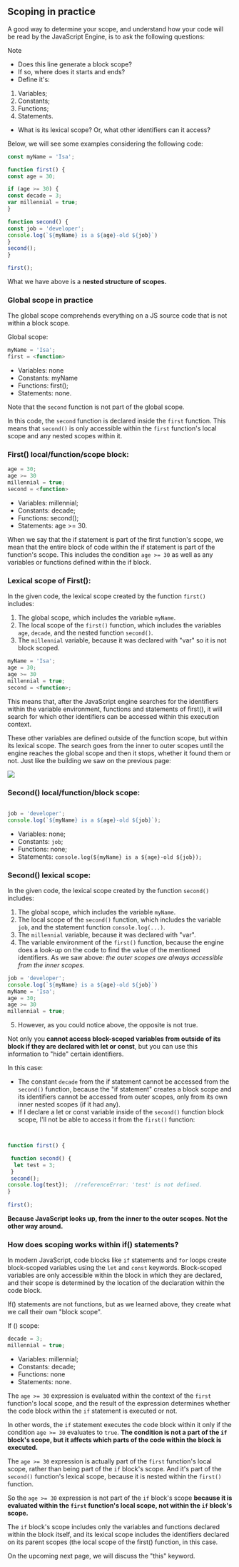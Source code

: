 ## Scoping in practice

A good way to determine your scope, and understand how your code will be read by the JavaScript Engine, is to ask the following questions:

> [!NOTE]
> - Does this line generate a block scope?
> - If so, where does it starts and ends?
> - Define it's:
> 1. Variables;
> 2. Constants; 
> 3. Functions;
> 4. Statements. 
> - What is its lexical scope? Or, what other identifiers can it access?


Below, we will see some examples considering the following code:

``` js
const myName = 'Isa'; 

function first() {
const age = 30;

if (age >= 30) {
const decade = 3;
var millennial = true;
}

function second() {
const job = 'developer';
console.log(`${myName} is a ${age}-old ${job}`)
}
second();
}

first();
```

What we have above is a **nested structure of scopes.**

### Global scope in practice
The global scope comprehends everything on a JS source code that is not within a block scope.

Global scope: 
``` js
myName = 'Isa';
first = <function>
```

- Variables: none
- Constants: myName
- Functions: first();
- Statements: none.

Note that the `second` function is not part of the global scope.

In this code, the `second` function is declared inside the `first` function. This means that `second()` is only accessible within the `first` function's local scope and any nested scopes within it.


### First() local/function/scope block:
``` js
age = 30;
age >= 30
millennial = true;
second = <function>
```

- Variables: millennial;
- Constants: decade;
- Functions: second();
- Statements: age >= 30.

When we say that the if statement is part of the first function's scope, we mean that the entire block of code within the if statement is part of the function's scope. This includes the condition `age >= 30` as well as any variables or functions defined within the if block.

### Lexical scope of First():

In the given code, the lexical scope created by the function `first()` includes:

1.  The global scope, which includes the variable `myName`.
2.  The local scope of the `first()` function, which includes the variables `age`, `decade`, and the nested function `second()`.
3. The `millennial` variable, because it was declared with "var" so it is not block scoped.

``` js
myName = 'Isa'; 
age = 30;
age >= 30
millennial = true;
second = <function>;
```

This means that, after the JavaScript engine searches for the identifiers within the variable environment, functions and statements of first(), it will search for which other identifiers can be accessed within this execution context.

These other variables are defined outside of the function scope, but within its lexical scope. The search goes from the inner to outer scopes until the engine reaches the global scope and then it stops, whether it found them or not. Just like the building we saw on the previous page:

![](https://github.com/isamog2/JavaScriptEngine/blob/main/Images/Pasted%20image%2020230406121730.png)

### Second() local/function/block scope:
``` js

job = 'developer';
console.log(`${myName} is a ${age}-old ${job}`);
```

- Variables: none;
- Constants: `job`;
- Functions: none;
- Statements: `console.log(${myName} is a ${age}-old ${job});`

### Second() lexical scope:

In the given code, the lexical scope created by the function `second()` includes:

1.  The global scope, which includes the variable `myName`.
2.  The local scope of the `second()` function, which includes the variable `job`, and the statement function `console.log(...)`.
3. The `millennial` variable, because it was declared with "var".
4.  The variable environment of the `first()` function, because the engine does a look-up on the code to find the value of the mentioned identifiers. As we saw above: *the outer scopes are always accessible from the inner scopes.*

``` js
job = 'developer';
console.log(`${myName} is a ${age}-old ${job}`)
myName = 'Isa';
age = 30;
age >= 30
millennial = true;
 ```
5. However, as you could notice above, the opposite is not true.

Not only you **cannot access block-scoped variables from outside of its block if they are declared with let or const**, but you can use this information to "hide" certain identifiers.

In this case:
- The constant `decade` from the if statement cannot be accessed from the `second()` function, because the "if statement" creates a block scope and its identifiers cannot be accessed from outer scopes, only from its own inner nested scopes (if it had any).
- If I declare a let or const variable inside of the `second()` function block scope, I'll not be able to access it from the `first()` function:

```js

  
function first() {  

 function second() {  
  let test = 3;  
 }  
 second();  
console.log(test});  //referenceError: 'test' is not defined.
}  
  
first();
```

**Because JavaScript looks up, from the inner to the outer scopes. Not the other way around.**

### How does scoping works within if() statements?

In modern JavaScript, code blocks like `if` statements and `for` loops create block-scoped variables using the `let` and `const` keywords. Block-scoped variables are only accessible within the block in which they are declared, and their scope is determined by the location of the declaration within the code block.

If() statements are not functions, but as we learned above, they create what we call their own "block scope".

If () scope:
``` js
decade = 3;
millennial = true;
```

- Variables: millennial;
- Constants: decade;
- Functions: none
- Statements: none.

The `age >= 30` expression is evaluated within the context of the `first` function's local scope, and the result of the expression determines whether the code block within the `if` statement is executed or not.

In other words, the `if` statement executes the code block within it only if the condition `age >= 30` evaluates to `true`. **The condition is not a part of the `if` block's scope, but it affects which parts of the code within the block is executed.**

The `age >= 30` expression is actually part of the `first` function's local scope, rather than being part of the `if` block's scope. And it's part of the `second()` function's lexical scope, because it is nested within the `first()` function.

So the `age >= 30` expression is not part of the `if` block's scope **because it is evaluated within the `first` function's local scope, not within the `if` block's scope.** 

The `if` block's scope includes only the variables and functions declared within the block itself, and its lexical scope includes the identifiers declared on its parent scopes (the local scope of the first() function, in this case.

On the upcoming next page, we will discuss the "this" keyword.